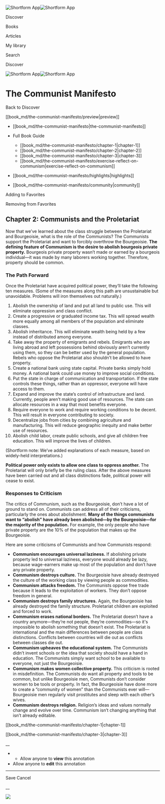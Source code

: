 ![Shortform App](/img/logo.36a2399e.svg)![Shortform App](/img/logo-dark.70c1b072.svg)

Discover

Books

Articles

My library

Search

Discover

![Shortform App](/img/logo.36a2399e.svg)![Shortform App](/img/logo-dark.70c1b072.svg)

# The Communist Manifesto

Back to Discover

[[book_md/the-communist-manifesto/preview|preview]]

  * [[book_md/the-communist-manifesto|the-communist-manifesto]]
  * Full Book Guide

    * [[book_md/the-communist-manifesto/chapter-1|chapter-1]]
    * [[book_md/the-communist-manifesto/chapter-2|chapter-2]]
    * [[book_md/the-communist-manifesto/chapter-3|chapter-3]]
    * [[book_md/the-communist-manifesto/exercise-reflect-on-communism|exercise-reflect-on-communism]]
  * [[book_md/the-communist-manifesto/highlights|highlights]]
  * [[book_md/the-communist-manifesto/community|community]]



Adding to Favorites 

Removing from Favorites 

## Chapter 2: Communists and the Proletariat

Now that we’ve learned about the class struggle between the Proletariat and Bourgeoisie, what is the role of the Communists? The Communists support the Proletariat and want to forcibly overthrow the Bourgeoisie. **The defining feature of Communism is the desire to abolish bourgeois private property.** Bourgeois private property wasn’t made or earned by a bourgeois individual—it was made by many laborers working together. Therefore, property should be common.

### The Path Forward

Once the Proletariat have acquired political power, they’ll take the following ten measures. (Some of the measures along this path are unsustainable but unavoidable. Problems will iron themselves out naturally.)

  1. Abolish the ownership of land and put all land to public use. This will eliminate oppression and class conflict.
  2. Create a progressive or graduated income tax. This will spread wealth more equally among all members of the population and eliminate classes.
  3. Abolish inheritance. This will eliminate wealth being held by a few instead of distributed among everyone.
  4. Take away the property of emigrants and rebels. Emigrants who are living abroad and left possessions behind obviously aren’t currently using them, so they can be better used by the general population. Rebels who oppose the Proletariat also shouldn’t be allowed to have property.
  5. Create a national bank using state capital. Private banks simply hold money. A national bank could use money to improve social conditions.
  6. Put the state in charge of communication and transportation. If the state controls these things, rather than an oppressor, everyone will have access to them.
  7. Expand and improve the state’s control of infrastructure and land. Currently, people aren’t making good use of resources. The state can allocate resources in a way that most benefits everyone.
  8. Require everyone to work and require working conditions to be decent. This will result in everyone contributing to society.
  9. Decentralize jobs from cities by combining agriculture and manufacturing. This will reduce geographic inequity and make better use of resources.
  10. Abolish child labor, create public schools, and give all children free education. This will improve the lives of children.



(Shortform note: We’ve added explanations of each measure, based on widely-held interpretations.)

**Political power only exists to allow one class to oppress another.** The Proletariat will only briefly be the ruling class. After the above measures have been carried out and all class distinctions fade, political power will cease to exist.

### Responses to Criticism

The critics of Communism, such as the Bourgeoisie, don’t have a lot of ground to stand on. Communists can address all of their criticisms, particularly the ones about abolishment. **Many of the things communists want to “abolish” have already been abolished—by the Bourgeoisie—for the majority of the population.** For example, the only people who have private property are the 10% of the population that makes up the Bourgeoisie.

Here are some criticisms of Communists and how Communists respond:

  * **Communism encourages universal laziness.** If abolishing private property led to universal laziness, everyone would already be lazy, because wage-earners make up most of the population and don’t have any private property. 
  * **Communism destroys culture.** The Bourgeoisie have already destroyed the culture of the working class by viewing people as commodities.
  * **Communism attacks freedom.** The Communists oppose free trade because it leads to the exploitation of workers. They don’t oppose freedom in general.
  * **Communism destroys family structures.** Again, the Bourgeoisie has already destroyed the family structure. Proletariat children are exploited and forced to work.
  * **Communism erases national borders.** The Proletariat doesn’t have a country anymore—they’re not people, they’re commodities—so it's impossible to abolish something that doesn’t exist. The Proletariat is international and the main differences between people are class distinctions. Conflicts between countries will die out as conflicts between classes die out.
  * **Communism upheaves the educational system.** The Communists didn’t invent schools or the idea that society should have a hand in education. The Communists simply want school to be available to everyone, not just the Bourgeoisie.
  * **Communism makes women collective property.** This criticism is rooted in misdefinition. The Communists do want all property and tools to be common, but unlike Bourgeoisie men, Communists don’t consider women to be tools or property. In fact, the Bourgeoisie have done more to create a “community of women” than the Communists ever will—Bourgeoisie men regularly visit prostitutes and sleep with each other’s wives.
  * **Communism destroys religion.** Religion’s ideas and values normally change and evolve over time. Communism isn’t changing anything that isn’t already editable.



[[book_md/the-communist-manifesto/chapter-1|chapter-1]]

[[book_md/the-communist-manifesto/chapter-3|chapter-3]]

__

  *   * Allow anyone to **view** this annotation
  * Allow anyone to **edit** this annotation



* * *

Save Cancel

__




![](https://bat.bing.com/action/0?ti=56018282&Ver=2&mid=9232eb9c-97f8-4a6a-a3f6-cb5846978569&sid=1711133063fa11eebdec89a8b8ae3bbc&vid=171147a063fa11eea7440fcfeb230d96&vids=0&msclkid=N&pi=0&lg=en-US&sw=800&sh=600&sc=24&nwd=1&tl=Shortform%20%7C%20The%20Communist%20Manifesto&p=https%3A%2F%2Fwww.shortform.com%2Fapp%2Fbook%2Fthe-communist-manifesto%2Fchapter-2&r=&lt=424&evt=pageLoad&sv=1&rn=463744)
